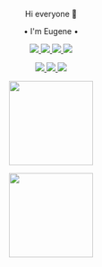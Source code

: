 <p align='center'> Hi everyone 👋 </p>
<p align='center'>• I'm Eugene • </p>
<p align='center'>      
    <a href="https://kutt.it/U5Jcqh">
        <img src="https://img.shields.io/badge/LinkedIn-0077B5?style=for-the-badge&logo=linkedin&logoColor=white"/>
    </a>
    <a href="https://kutt.it/SVL5As">
        <img src="https://img.shields.io/badge/polywork-543DE0?style=for-the-badge&logo=polywork&logoColor=white"/>
    </a>
    <a href="https://kutt.it/lIcdCY">
        <img src="https://img.shields.io/badge/GitHub-100000?style=for-the-badge&logo=github&logoColor=white"/>
    </a>
    <a href="https://kutt.it/hRu2vi">
        <img src="https://img.shields.io/badge/Kaggle-20BEFF?style=for-the-badge&logo=Kaggle&logoColor=white"/>
    </a>
</p>

<p align='center'> </p>

<p align='center'>
    <a href="">
        <img src="https://img.shields.io/badge/Visual_Studio_Code-0078D4?style=for-the-badge&logo=visual%20studio%20code&logoColor=white"/>
    </a>
    <a href="">
        <img src="https://img.shields.io/badge/RStudio-75AADB?style=for-the-badge&logo=RStudio&logoColor=white"/>
    </a>
    <a href="">
        <img src="https://img.shields.io/badge/Arduino-00979D?style=for-the-badge&logo=Arduino&logoColor=white"/>
    </a>
</p>

<p align='center'>
    <a href="https://github-readme-stats.vercel.app/api?username=Master1SEV&show_icons=true&count_private=true">
        <img height=150 src="https://github-readme-stats.vercel.app/api?username=Master1SEV&show_icons=true&count_private=true&theme=vue"/>
    </a>
</p>

<p align='center'>
    <a href="https://github.com/romankh3/github-readme-stats">
            <img height=150 src="https://github-readme-stats.vercel.app/api/top-langs/?username=Master1SEV&langs_count=6&layout=compact&hide=PHP"/>
    </a>
</p>

<!--
<p align='center'>
My portfolio
</p>
<p align='center'>
http://master1sev.portfolio.github.io/
</p>

<p align='center'>
•My pet-projects
</p>
<p align='center'>
Relax Me
 https://master1sev.github.io/
            </p>
      <p align='center'>
     About^
      </p>
 </body>
-->
